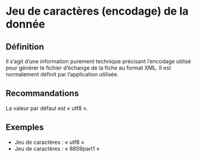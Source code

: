 <!-- Begin @dataCharacterSet.md -->

# Jeu de caractères (encodage) de la donnée

## Définition

Il s’agit d’une information purement technique précisant l’encodage utilisé pour générer le fichier d’échange de la fiche au format XML. Il est normalement définit par l’application utilisée.

## Recommandations

La valeur par défaut est « utf8 ».

## Exemples

- Jeu de caractères : « utf8 »
- Jeu de caractères : « 8859part1 »

<!-- End @dataCharacterSet.md -->
